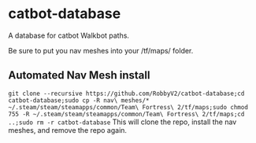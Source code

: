 # catbot-database
A database for catbot Walkbot paths.

Be sure to put you nav meshes into your /tf/maps/ folder.

## Automated Nav Mesh install
```git clone --recursive https://github.com/RobbyV2/catbot-database;cd catbot-database;sudo cp -R nav\ meshes/* ~/.steam/steam/steamapps/common/Team\ Fortress\ 2/tf/maps;sudo chmod 755 -R ~/.steam/steam/steamapps/common/Team\ Fortress\ 2/tf/maps;cd ..;sudo rm -r catbot-database```
This will clone the repo, install the nav meshes, and remove the repo again.

